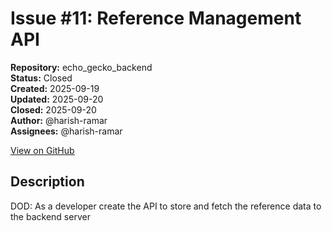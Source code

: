 # Issue #11: Reference Management API

**Repository:** echo_gecko_backend  
**Status:** Closed  
**Created:** 2025-09-19  
**Updated:** 2025-09-20  
**Closed:** 2025-09-20  
**Author:** @harish-ramar  
**Assignees:** @harish-ramar  

[View on GitHub](https://github.com/Simtestlab/echo_gecko_backend/issues/11)

## Description

DOD: As a developer create the API to store and fetch the reference data to the backend server